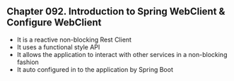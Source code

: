 
## Chapter 092. Introduction to Spring WebClient & Configure WebClient

* It is a reactive non-blocking Rest Client
* It uses a functional style API
* It allows the application to interact with other services in a non-blocking fashion
* It auto configured in to the application by Spring Boot
